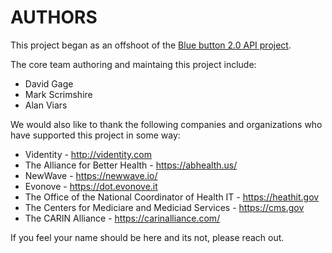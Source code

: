AUTHORS
=======


This project began as an offshoot of the [Blue button 2.0 API project](https://bluebutton.cms.gov).


The core team authoring and maintaing this project include:

* David Gage
* Mark Scrimshire
* Alan Viars


We would also like to thank the following companies and organizations who have supported this project 
in some way:

* Videntity - http://videntity.com
* The Alliance for Better Health - https://abhealth.us/
* NewWave - https://newwave.io/
* Evonove - https://dot.evonove.it
* The Office of the National Coordinator of Health IT - https://heathit.gov
* The Centers for Mediciare and Mediciad Services - https://cms.gov
* The CARIN Alliance - https://carinalliance.com/


If you feel your name should be here and its not, please reach out.
